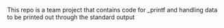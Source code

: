 This repo is a team project that contains code for _printf and handling data to be printed out through the standard output
